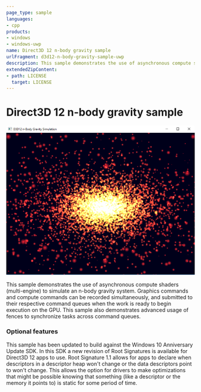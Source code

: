 ```yaml
---
page_type: sample
languages:
- cpp
products:
- windows
- windows-uwp
name: Direct3D 12 n-body gravity sample
urlFragment: d3d12-n-body-gravity-sample-uwp
description: This sample demonstrates the use of asynchronous compute shaders (multi-engine) to simulate an n-body gravity system.
extendedZipContent:
- path: LICENSE
  target: LICENSE
---
```


# Direct3D 12 n-body gravity sample
![nBodyGravity GUI](src/D3D12nBodyGravity.png)

This sample demonstrates the use of asynchronous compute shaders (multi-engine) to simulate an n-body gravity system. Graphics commands and compute commands can be recorded simultaneously, and submitted to their respective command queues when the work is ready to begin execution on the GPU. This sample also demonstrates advanced usage of fences to synchronize tasks across command queues.

### Optional features
This sample has been updated to build against the Windows 10 Anniversary Update SDK. In this SDK a new revision of Root Signatures is available for Direct3D 12 apps to use. Root Signature 1.1 allows for apps to declare when descriptors in a descriptor heap won't change or the data descriptors point to won't change.  This allows the option for drivers to make optimizations that might be possible knowing that something (like a descriptor or the memory it points to) is static for some period of time.